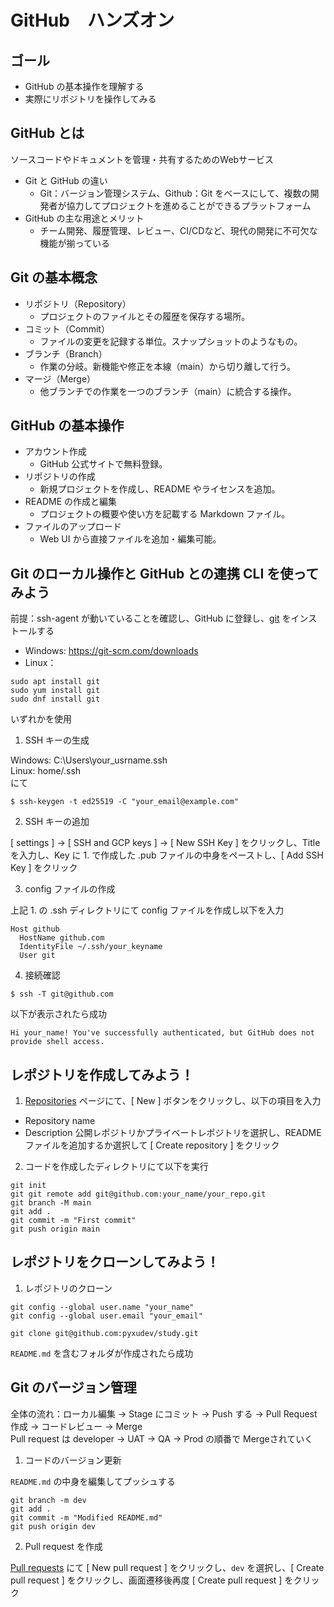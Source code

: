 # GitHub　ハンズオン

## ゴール
- GitHub の基本操作を理解する
- 実際にリポジトリを操作してみる

## GitHub とは
ソースコードやドキュメントを管理・共有するためのWebサービス
- Git と GitHub の違い
  - Git：バージョン管理システム、Github：Git をベースにして、複数の開発者が協力してプロジェクトを進めることができるプラットフォーム
- GitHub の主な用途とメリット
  - チーム開発、履歴管理、レビュー、CI/CDなど、現代の開発に不可欠な機能が揃っている

## Git の基本概念
- リポジトリ（Repository）
  - プロジェクトのファイルとその履歴を保存する場所。
- コミット（Commit）
  - ファイルの変更を記録する単位。スナップショットのようなもの。
- ブランチ（Branch）
  - 作業の分岐。新機能や修正を本線（main）から切り離して行う。
- マージ（Merge）
  - 他ブランチでの作業を一つのブランチ（main）に統合する操作。

## GitHub の基本操作
- アカウント作成
  - GitHub 公式サイトで無料登録。
- リポジトリの作成
  - 新規プロジェクトを作成し、README やライセンスを追加。
- README の作成と編集
  - プロジェクトの概要や使い方を記載する Markdown ファイル。
- ファイルのアップロード
  - Web UI から直接ファイルを追加・編集可能。

## Git のローカル操作と GitHub との連携 CLI を使ってみよう
前提：ssh-agent が動いていることを確認し、GitHub に登録し、[git](https://git-scm.com/downloads) をインストールする
- Windows: https://git-scm.com/downloads
- Linux： 
```
sudo apt install git
sudo yum install git
sudo dnf install git
```
いずれかを使用

1. SSH キーの生成

Windows: C:\Users\your_usrname\.ssh<br>
Linux: home/.ssh<br>
にて
```
$ ssh-keygen -t ed25519 -C "your_email@example.com"
```

2. SSH キーの追加

[ settings ] → [ SSH and GCP keys ] → [ New SSH Key ] をクリックし、Title を入力し、Key に 1. で作成した .pub ファイルの中身をペーストし、[ Add SSH Key ] をクリック

3. config ファイルの作成

上記 1. の .ssh ディレクトリにて config ファイルを作成し以下を入力
```
Host github
  HostName github.com
  IdentityFile ~/.ssh/your_keyname
  User git
```
4. 接続確認
```
$ ssh -T git@github.com
```
以下が表示されたら成功
```
Hi your_name! You've successfully authenticated, but GitHub does not provide shell access.
```

## レポジトリを作成してみよう！
1. [Repositories](https://github.com/your_name?tab=repositories) ページにて、[ New ] ボタンをクリックし、以下の項目を入力

- Repository name
- Description
公開レポジトリかプライベートレポジトリを選択し、README ファイルを追加するか選択して [ Create repository ] をクリック

2. コードを作成したディレクトリにて以下を実行

```
git init
git git remote add git@github.com:your_name/your_repo.git
git branch -M main
git add .
git commit -m "First commit"
git push origin main
```

## レポジトリをクローンしてみよう！

1. レポジトリのクローン

```
git config --global user.name "your_name"
git config --global user.email "your_email"

git clone git@github.com:pyxudev/study.git
```
`README.md` を含むフォルダが作成されたら成功

## Git のバージョン管理
全体の流れ：ローカル編集 → Stage にコミット → Push する → Pull Request 作成 → コードレビュー → Merge<br>
Pull request は developer → UAT → QA → Prod の順番で Mergeされていく

1. コードのバージョン更新

`README.md` の中身を編集してプッシュする
```
git branch -m dev
git add .
git commit -m "Modified README.md"
git push origin dev
```

2. Pull request を作成

[Pull requests](https://github.com/pyxudev/study/pulls) にて [ New pull request ] をクリックし、`dev` を選択し、[ Create pull request ] をクリックし、画面遷移後再度 [ Create pull request ] をクリック
